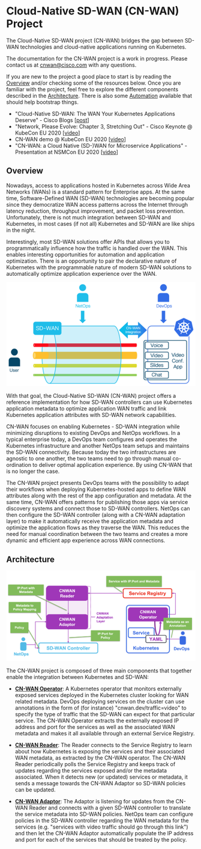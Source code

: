 # Cloud-Native SD-WAN (CN-WAN) Project

The Cloud-Native SD-WAN project (CN-WAN) bridges the gap between SD-WAN technologies and cloud-native applications running on Kubernetes.

The documentation for the CN-WAN project is a work in progress. Please contact us at [cnwan@cisco.com](mailto:cnwan@cisco.com) with any questions.

If you are new to the project a good place to start is by reading the [Overview](#overview) and/or checking some of the resources below. Once you are familiar with the project, feel free to explore the different components described in the [Architecture](#architecture). There is also some [Automation](https://github.com/CloudNativeSDWAN/cnwan-automation) available that should help bootstrap things.

* "Cloud-Native SD-WAN: The WAN Your Kubernetes Applications Deserve" - Cisco Blogs [[post](https://blogs.cisco.com/networking/introducing-the-cloud-native-sd-wan-project)]
* "Network, Please Evolve: Chapter 3, Stretching Out" - Cisco Keynote @ KubeCon EU 2020 [[video](https://www.cisco.com/c/en/us/training-events/events/kubecon-europe.html?socialshare=lightbox_video1_keynote)]
* CN-WAN demo @ KubeCon EU 2020 [[video](https://www.cisco.com/c/en/us/training-events/events/kubecon-europe.html#~demos-and-presentations)]
* "CN-WAN: a Cloud Native (SD-)WAN for Microservice Applications" - Presentation at NSMCon EU 2020 [[video](https://www.youtube.com/watch?v=C28_WTyT-KI)]


## Overview

Nowadays, access to applications hosted in Kubernetes across Wide Area Networks (WANs) is a standard pattern for Enterprise apps. At the same time, Software-Defined WAN (SD-WAN) technologies are becoming popular since they democratize WAN access patterns across the Internet through latency reduction, throughput improvement, and packet loss prevention. Unfortunately, there is not much integration between SD-WAN and Kubernetes, in most cases (if not all) Kubernetes and SD-WAN are like ships in the night.

Interestingly, most SD-WAN solutions offer APIs that allows you to programmatically influence how the traffic is handled over the WAN. This enables interesting opportunities for automation and application optimization. There is an opportunity to pair the declarative nature of Kubernetes with the programmable nature of modern SD-WAN solutions to automatically optimize application experience over the WAN.

![CN-WAN Integration](img/cnwan-overview.png)

With that goal, the Cloud-Native SD-WAN (CN-WAN) project offers a reference implementation for how SD-WAN controllers can use Kubernetes application metadata to optimize application WAN traffic and link Kubernetes application attributes with SD-WAN network capabilities.

CN-WAN focuses on enabling Kubernetes - SD-WAN integration while minimizing disruptions to existing DevOps and NetOps workflows. In a typical enterprise today, a DevOps team configures and operates the Kubernetes infrastructure and another NetOps team setups and maintains the SD-WAN connectivity. Because today the two infrastructures are agnostic to one another, the two teams need to go through manual co-ordination to deliver optimal application experience. By using CN-WAN that is no longer the case.

The CN-WAN project presents DevOps teams with the possibility to adapt their workflows when deploying Kubernetes-hosted apps to define WAN attributes along with the rest of the app configuration and metadata. At the same time, CN-WAN offers patterns for publishing those apps via service discovery systems and connect those to SD-WAN controllers. NetOps can then configure the SD-WAN controller (along with a CN-WAN adaptation layer) to make it automatically receive the application metadata and optimize the application flows as they traverse the WAN. This reduces the need for manual coordination between the two teams and creates a more dynamic and efficient app experience across WAN connections.

## Architecture

![CN-WAN Architecture](img/cnwan-arch.png)

The CN-WAN project is composed of three main components that together enable the integration between Kubernetes and SD-WAN:

- **[CN-WAN Operator](https://github.com/CloudNativeSDWAN/cnwan-operator)**: A Kubernetes operator that monitors externally exposed services deployed in the Kubernetes cluster looking for WAN related metadata. DevOps deploying services on the cluster can use annotations in the form of (for instance) "cnwan.dev/traffic=video" to specify the type of traffic that the SD-WAN can expect for that particular service. The CN-WAN Operator extracts the externally exposed IP address and port for the services as well as the associated WAN metadata and makes it all available through an external Service Registry.

- **[CN-WAN Reader](https://github.com/CloudNativeSDWAN/cnwan-reader)**: The Reader connects to the Service Registry to learn about how Kubernetes is exposing the services and their associated WAN metadata, as extracted by the CN-WAN operator. The CN-WAN Reader periodically polls the Service Registry and keeps track of updates regarding the services exposed and/or the metadata associated. When it detects new (or updated) services or metadata, it sends a message towards the CN-WAN Adaptor so SD-WAN policies can be updated.

- **[CN-WAN Adaptor](https://github.com/CloudNativeSDWAN/cnwan-adaptor)**: The Adaptor is listening for updates from the CN-WAN Reader and connects with a given SD-WAN controller to translate the service metadata into SD-WAN policies. NetOps team can configure policies in the SD-WAN controller regarding the WAN metadata for the services (e.g. "services with video traffic should go through this link") and then let the CN-WAN Adaptor automatically populate the IP address and port for each of the services that should be treated by the policy.
